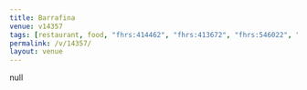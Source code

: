 ```yaml
---
title: Barrafina
venue: v14357
tags: [restaurant, food, "fhrs:414462", "fhrs:413672", "fhrs:546022", "fhrs:412866"]
permalink: /v/14357/
layout: venue
---
```

null